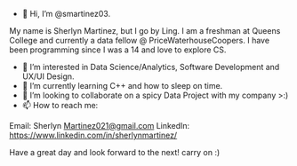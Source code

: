 - 👋 Hi, I’m @smartinez03. 

My name is Sherlyn Martinez, but I go by Ling. 
I am a freshman at Queens College and currently a data fellow @ PriceWaterhouseCoopers.
I have been programming since I was a 14 and love to explore CS. 

- 👀 I’m interested in Data Science/Analytics, Software Development and UX/UI Design. 
- 🌱 I’m currently learning C++ and how to sleep on time. 
- 💞️ I’m looking to collaborate on a spicy Data Project with my company >:) 
- 📫 How to reach me: 

Email: Sherlyn Martinez021@gmail.com
LinkedIn: https://www.linkedin.com/in/sherlynmartinez/


Have a great day and look forward to the next! carry on :)

<!---
smartinez03/smartinez03 is a ✨ special ✨ repository because its `README.md` (this file) appears on your GitHub profile.
You can click the Preview link to take a look at your changes.
--->
